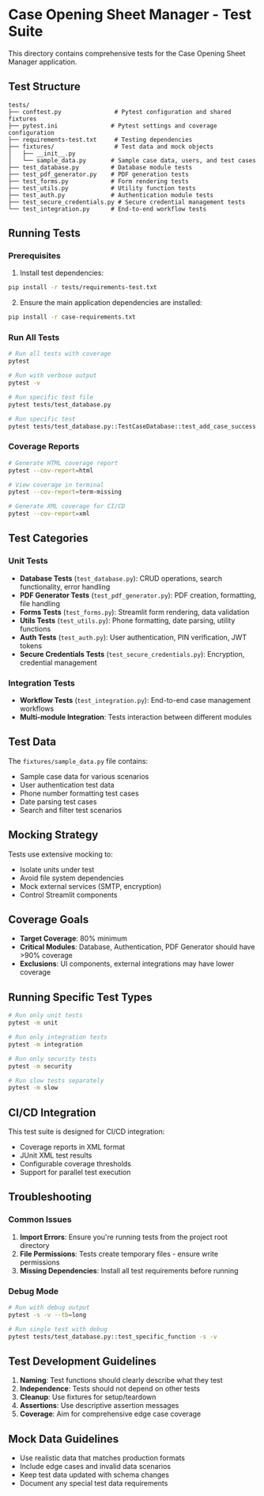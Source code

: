 # Case Opening Sheet Manager - Test Suite

This directory contains comprehensive tests for the Case Opening Sheet Manager application.

## Test Structure

```
tests/
├── conftest.py               # Pytest configuration and shared fixtures
├── pytest.ini               # Pytest settings and coverage configuration
├── requirements-test.txt     # Testing dependencies
├── fixtures/                 # Test data and mock objects
│   ├── __init__.py
│   └── sample_data.py       # Sample case data, users, and test cases
├── test_database.py         # Database module tests
├── test_pdf_generator.py    # PDF generation tests
├── test_forms.py            # Form rendering tests
├── test_utils.py            # Utility function tests
├── test_auth.py             # Authentication module tests
├── test_secure_credentials.py # Secure credential management tests
└── test_integration.py      # End-to-end workflow tests
```

## Running Tests

### Prerequisites

1. Install test dependencies:
```bash
pip install -r tests/requirements-test.txt
```

2. Ensure the main application dependencies are installed:
```bash
pip install -r case-requirements.txt
```

### Run All Tests

```bash
# Run all tests with coverage
pytest

# Run with verbose output
pytest -v

# Run specific test file
pytest tests/test_database.py

# Run specific test
pytest tests/test_database.py::TestCaseDatabase::test_add_case_success
```

### Coverage Reports

```bash
# Generate HTML coverage report
pytest --cov-report=html

# View coverage in terminal
pytest --cov-report=term-missing

# Generate XML coverage for CI/CD
pytest --cov-report=xml
```

## Test Categories

### Unit Tests
- **Database Tests** (`test_database.py`): CRUD operations, search functionality, error handling
- **PDF Generator Tests** (`test_pdf_generator.py`): PDF creation, formatting, file handling
- **Forms Tests** (`test_forms.py`): Streamlit form rendering, data validation
- **Utils Tests** (`test_utils.py`): Phone formatting, date parsing, utility functions
- **Auth Tests** (`test_auth.py`): User authentication, PIN verification, JWT tokens
- **Secure Credentials Tests** (`test_secure_credentials.py`): Encryption, credential management

### Integration Tests
- **Workflow Tests** (`test_integration.py`): End-to-end case management workflows
- **Multi-module Integration**: Tests interaction between different modules

## Test Data

The `fixtures/sample_data.py` file contains:
- Sample case data for various scenarios
- User authentication test data
- Phone number formatting test cases
- Date parsing test cases
- Search and filter test scenarios

## Mocking Strategy

Tests use extensive mocking to:
- Isolate units under test
- Avoid file system dependencies
- Mock external services (SMTP, encryption)
- Control Streamlit components

## Coverage Goals

- **Target Coverage**: 80% minimum
- **Critical Modules**: Database, Authentication, PDF Generator should have >90% coverage
- **Exclusions**: UI components, external integrations may have lower coverage

## Running Specific Test Types

```bash
# Run only unit tests
pytest -m unit

# Run only integration tests  
pytest -m integration

# Run only security tests
pytest -m security

# Run slow tests separately
pytest -m slow
```

## CI/CD Integration

This test suite is designed for CI/CD integration:
- Coverage reports in XML format
- JUnit XML test results
- Configurable coverage thresholds
- Support for parallel test execution

## Troubleshooting

### Common Issues

1. **Import Errors**: Ensure you're running tests from the project root directory
2. **File Permissions**: Tests create temporary files - ensure write permissions
3. **Missing Dependencies**: Install all test requirements before running

### Debug Mode

```bash
# Run with debug output
pytest -s -v --tb=long

# Run single test with debug
pytest tests/test_database.py::test_specific_function -s -v
```

## Test Development Guidelines

1. **Naming**: Test functions should clearly describe what they test
2. **Independence**: Tests should not depend on other tests
3. **Cleanup**: Use fixtures for setup/teardown
4. **Assertions**: Use descriptive assertion messages
5. **Coverage**: Aim for comprehensive edge case coverage

## Mock Data Guidelines

- Use realistic data that matches production formats
- Include edge cases and invalid data scenarios
- Keep test data updated with schema changes
- Document any special test data requirements
